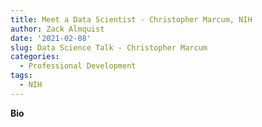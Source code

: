 ```yaml
---
title: Meet a Data Scientist - Christopher Marcum, NIH
author: Zack Almquist
date: '2021-02-08'
slug: Data Science Talk - Christopher Marcum
categories:
  - Professional Development
tags:
  - NIH
---
```


**Bio** 